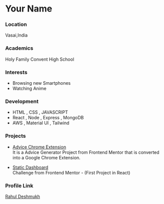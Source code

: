 # Your Name

### Location

Vasai,India

### Academics

Holy Family Convent High School

### Interests

- Browsing new Smartphones
- Watching Anime

### Development

- HTML , CSS , JAVASCRIPT 
- React , Node , Express , MongoDB
- AWS , Material UI , Tailwind

### Projects

- [Advice Chrome Extension](https://github.com/Rahul-1611/AdviceChromeExtension ) <br>
It is a Advice Generator Project from Frontend Mentor that is converted into a Google Chrome Extension.

- [Static Dashboard](https://github.com/Rahul-1611/StaticDashboard) <br>
Challenge from Frontend Mentor - (First Project in React)


### Profile Link

[Rahul Deshmukh](https://github.com/Rahul-1611)